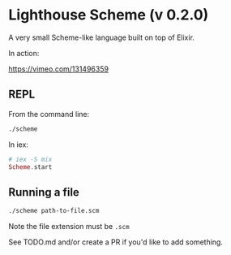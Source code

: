 # Lighthouse Scheme (v 0.2.0)

A very small Scheme-like language built on top of Elixir.

In action:

https://vimeo.com/131496359

## REPL

From the command line:

```bash
./scheme
```

In iex:

```elixir
# iex -S mix
Scheme.start
```

## Running a file

```bash
./scheme path-to-file.scm
```

Note the file extension must be `.scm`

See TODO.md and/or create a PR if you'd like to add something.
